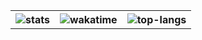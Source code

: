 <div align="center">
    <table>
        <th>
            <img alt="stats" src="https://github-readme-stats.vercel.app/api?username=NotHydra&count_private=true&show_icons=true&theme=merko">
        </th>
        <th>
            <img alt="wakatime" src="https://github-readme-stats.vercel.app/api/wakatime?username=NotHydra&langs_count=5"/>
        </th>
        <th>
            <img alt="top-langs" src="https://github-readme-stats.vercel.app/api/top-langs/?username=NotHydra&langs_count=5"/>
        </th>
    </table>
</div>
